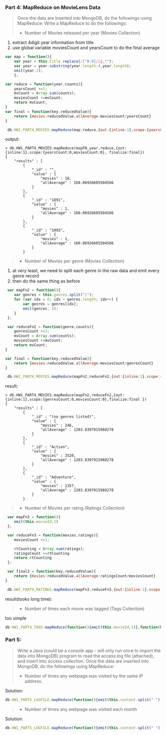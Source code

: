 ### Part 4: MapReduce on MovieLens Data
> Once the data are inserted into MongoDB, do the followings using MapReduce:
  Write a MapReduce to do the followings:
> - Number of Movies released per year (Movies Collection)
1. extract 4digit year information from title
2. use global variable  moviesCount and yearsCount to do the final average 
```javascript
var map = function(){
	var year = this.title.replace(/[^0-9]/ig,"");
	var year = year.substring(year.length-4,year.length);
	emit(year,1);
 	};

var reduce = function(year,counts){
	yearsCount +=1;
	mvCount = Array.sum(counts);
	moviesCount +=mvCount;
	return mvCount;
}
var final = function(key,reducedValue){
	return {movies:reducedValue,allAverage:moviesCount/yearsCount}
}

 db.HW1_PART4_MOVIES.mapReduce(map,reduce,{out:{inline:1},scope:{yearsCount:0,moviesCount:0}, finalize:final})
```
output:
```
> db.HW1_PART4_MOVIES.mapReduce(mapFN_year,reduce,{out:{inline:1},scope:{yearsCount:0,moviesCount:0}, finalize:final})
{
	"results" : [
		{
			"_id" : "",
			"value" : {
				"movies" : 18,
				"allAverage" : 160.06926605504586
			}
		},
		{
			"_id" : "1891",
			"value" : {
				"movies" : 1,
				"allAverage" : 160.06926605504586
			}
		},
		{
			"_id" : "1893",
			"value" : {
				"movies" : 1,
				"allAverage" : 160.06926605504586
			}
		}
```
> - Number of Movies per genre (Movies Collection)
1. at very least, we need to split each genre in the raw data and emit every  genre record
2. then do the same thing as before

```javascript
 var mapFn2 = function(){
	var genres = this.genres.split("|");
    for (var idx = 0; idx < genres.length; idx++) {
        var genres = genres[idx];
        emit(genres, 1);
	}	
 };

 var reduceFn2 = function(genre,counts){
	genresCount +=1;
	mvCount = Array.sum(counts);
	moviesCount +=mvCount;
	return mvCount;
}

var final = function(key,reducedValue){
	return {movies:reducedValue,allAverage:moviesCount/genresCount}
}

 db.HW1_PART4_MOVIES.mapReduce(mapFn2,reduceFn2,{out:{inline:1},scope:{genresCount:0,moviesCount:0},finalize:final })
```
result:
```
> db.HW1_PART4_MOVIES.mapReduce(mapFn2,reduceFn2,{out:{inline:1},scope:{genresCount:0,moviesCount:0},finalize:final })
{
	"results" : [
		{
			"_id" : "(no genres listed)",
			"value" : {
				"movies" : 246,
				"allAverage" : 1203.8397915988278
			}
		},
		{
			"_id" : "Action",
			"value" : {
				"movies" : 3520,
				"allAverage" : 1203.8397915988278
			}
		},
		{
			"_id" : "Adventure",
			"value" : {
				"movies" : 1357,
				"allAverage" : 1203.8397915988278
			}
		}

```
> - Number of Movies per rating (Ratings Collection)

```javascript
 var mapFn3 = function(){
	emit(this.movieId,1)	
 };

 var reduceFn3 = function(movies,ratings){
 	moviesCount +=1;

 	rtCounting = Array.sum(ratings);
 	ratingsCount +=rtCounting
 	return rtCounting
 };

 var final3 = function(key,reducedValue){
	return {movies:reducedValue,allAverage:ratingsCount/moviesCount}
}

 db.HW1_PART4_RATINGS.mapReduce(mapFn3,reduceFn3,{out:{inline:1},scope:{ratingsCount:0,moviesCount:0},finalize:final3 })
```
result(tooks long time):

> - Number of times each movie was tagged (Tags Collection) 

too simple

```javascript
db.HW1_PART4_TAGS.mapReduce(function(){emit(this.movieId,1)},function(key,values){return Array.sum(values)},{out:"MR_for_tags"})
```



### Part 5:
>Write a Java (could be a console app - will only run once to import the data into MongoDB) program to read the access.log file (attached), and insert
 into access collection.
 Once the data are inserted into MongoDB, do the followings using MapReduce:
 > - Number of times any webpage was visited by the same IP address.
 
 Solution:
 ```javascript
db.HW1_PART5_LOGFILE.mapReduce(function(){emit(this.content.split(" ")[0],1)},function(key,values){return Array.sum(values)},{out:{inline:1}})
```


 >- Number of times any webpage was visited each month 
 
 Solution:
  ```javascript
 db.HW1_PART5_LOGFILE.mapReduce(function(){emit(this.content.split(" ")[3].split("/")[1],1)},function(key,values){return Array.sum(values)},{out:{inline:1}})
 ```
 